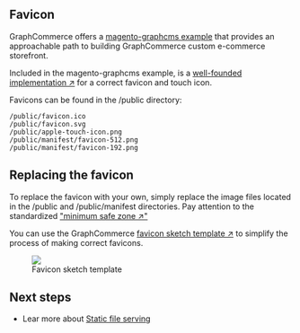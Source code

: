 ## Favicon

GraphCommerce offers a
[magento-graphcms example](../getting-started/overview.md) that provides an
approachable path to building GraphCommerce custom e-commerce storefront.

Included in the magento-graphcms example, is a
[well-founded implementation ↗](<(https://medium.com/web-dev-survey-from-kyoto/favicon-nightmare-how-to-maintain-sanity-7628bfc39918)>)
for a correct favicon and touch icon.

Favicons can be found in the /public directory:

```
/public/favicon.ico
/public/favicon.svg
/public/apple-touch-icon.png
/public/manifest/favicon-512.png
/public/manifest/favicon-192.png
```

## Replacing the favicon

To replace the favicon with your own, simply replace the image files located in
the /public and /public/manifest directories. Pay attention to the standardized
["minimum safe zone ↗"](https://web.dev/maskable-icon/?utm_source=devtools#are-my-current-icons-ready)

You can use the GraphCommerce
[favicon sketch template ↗](https://drive.google.com/file/d/1tKiU54TgLd_sbd0tArpaqYdD9VYiYwwt/view?usp=sharing)
to simplify the process of making correct favicons.

<figure>
 <img src="https://cdn-std.droplr.net/files/acc_857465/8wbzEN" />
 <figcaption>Favicon sketch template</figcaption>
</figure>

## Next steps

- Lear more about [Static file serving](../framework/static-file-serving.md)

